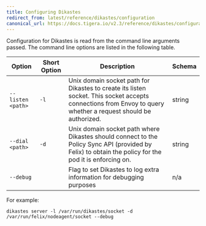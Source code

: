 ```yaml
---
title: Configuring Dikastes
redirect_from: latest/reference/dikastes/configuration
canonical_url: https://docs.tigera.io/v2.3/reference/dikastes/configuration
---
```


Configuration for Dikastes is read from the command line arguments passed. The command line options
are listed in the following table.

| Option            | Short Option | Description  | Schema |
|-------------------|--------------|--------------|--------|
| `--listen <path>` | `-l`         | Unix domain socket path for Dikastes to create its listen socket. This socket accepts connections from Envoy to query whether a request should be authorized. | string |
| `--dial <path>`   | `-d`         | Unix domain socket path where Dikastes should connect to the Policy Sync API (provided by Felix) to obtain the policy for the pod it is enforcing on. | string |
| `--debug`         |              | Flag to set Dikastes to log extra information for debugging purposes | n/a |

For example:

	dikastes server -l /var/run/dikastes/socket -d /var/run/felix/nodeagent/socket --debug
